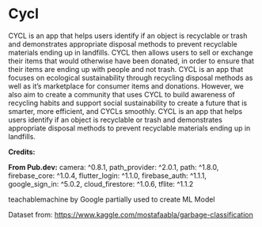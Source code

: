 # Cycl


CYCL is an app that helps users identify if an object is recyclable or trash and demonstrates appropriate disposal methods to prevent recyclable materials ending up in landfills. CYCL then allows users to sell or exchange their items that would otherwise have been donated, in order to ensure that their items are ending up with people and not trash. CYCL is an app that focuses on ecological sustainability through recycling disposal methods as well as it’s marketplace for consumer items and donations. However, we also aim to create a community that uses CYCL to build awareness of recycling habits and support social sustainability to create a future that is smarter, more efficient, and CYCLs smoothly.
CYCL is an app that helps users identify if an object is recyclable or trash and demonstrates appropriate disposal methods to prevent recyclable materials ending up in landfills.

**Credits:**

**From Pub.dev:** camera: ^0.8.1, path_provider: ^2.0.1, path: ^1.8.0, firebase_core: ^1.0.4, flutter_login: ^1.1.0, firebase_auth: ^1.1.1, google_sign_in: ^5.0.2, cloud_firestore: ^1.0.6, tflite: ^1.1.2

teachablemachine by Google partially used to create ML Model

Dataset from: https://www.kaggle.com/mostafaabla/garbage-classification



